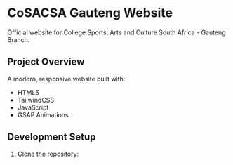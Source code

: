 # CoSACSA Gauteng Website

Official website for College Sports, Arts and Culture South Africa - Gauteng Branch.

## Project Overview

A modern, responsive website built with:
- HTML5
- TailwindCSS
- JavaScript
- GSAP Animations

## Development Setup

1. Clone the repository:
